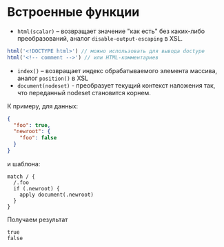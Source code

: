 # Встроенные функции

* ```html(scalar)``` – возвращает значение "как есть" без каких-либо преобразований, аналог ```disable-output-escaping``` в XSL.
```js
html('<!DOCTYPE html>') // можно использовать для вывода doctype
html('<!-- comment -->') // или HTML-комментариев
```

* ```index()``` – возвращает индекс обрабатываемого элемента массива, аналог ```position()``` в XSL
* ```document(nodeset)``` - преобразует текущий контекст наложения так, что переданный nodeset становится корнем.

К примеру, для данных:
```json
{
  "foo": true,
  "newroot": {
    "foo": false
  }
}
```
и шаблона:
```
match / {
  /.foo
  if (.newroot) {
    apply document(.newroot)
  }
}
```

Получаем результат
```
true
false
```
